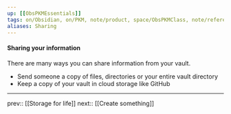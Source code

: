 ```yaml
---
up: [[ObsPKMEssentials]]
tags: on/Obsidian, on/PKM, note/product, space/ObsPKMClass, note/reference
aliases: Sharing
---
```

#### Sharing your information

There are many ways you can share information from your vault.
- Send someone a copy of files, directories or your entire vault directory
- Keep a copy of your vault in cloud storage like GitHub

---
prev:: [[Storage for life]]
next:: [[Create something]]

